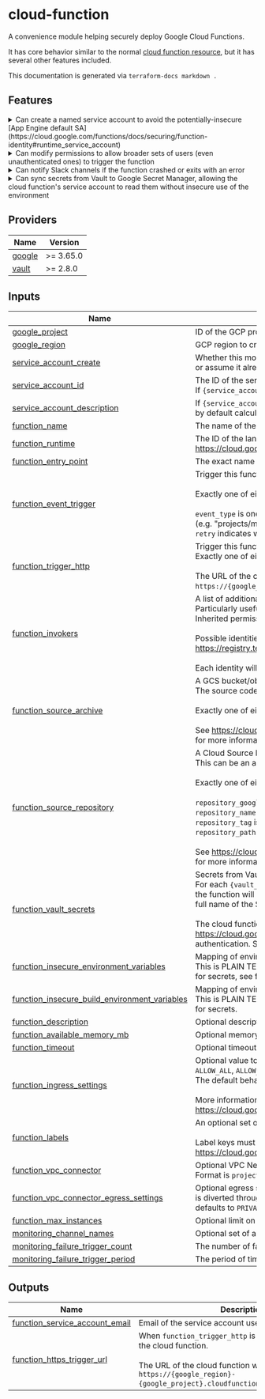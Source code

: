  # cloud-function

A convenience module helping securely deploy Google Cloud Functions.

It has core behavior similar to the normal [cloud function resource](https://registry.terraform.io/providers/hashicorp/google/latest/docs/resources/cloudfunctions_function),
but it has several other features included.

This documentation is generated via `terraform-docs markdown .`

## Features

<details> 
<summary>Can create a named service account to avoid the potentially-insecure [App Engine default SA](https://cloud.google.com/functions/docs/securing/function-identity#runtime_service_account)</summary>
- By default, [service\_account\_create](#input\_service\_account\_create) is `true` and [service\_account\_id](#input\_service\_account\_id) will be set to `{function_name}-sa`
- [service\_account\_create](#input\_service\_account\_create) can be set to `false` and [service\_account\_id](#input\_service\_account\_id) can be set to an existing service account--even one in another project, referenced by full email
</details>

<details>
<summary>Can modify permissions to allow broader sets of users (even unauthenticated ones) to trigger the function</summary>
- See the [function\_invokers](#input\_function\_invokers) field
- This is particularly useful for resolving [403 forbidden errors](https://cloud.google.com/functions/docs/troubleshooting#private) upon trying to call the function
</details>

<details>
<summary>Can notify Slack channels if the function crashed or exits with an error</summary>
- Cloud Monitoring notification channel must already be configured in the UI, within the [google\_project](#input\_google\_project) you plan to use--[configuration page here](https://console.cloud.google.com/monitoring/alerting/notifications)
- More than just Slack channels can be set--pass monitoring channel "display names" to [monitoring\_channel\_names](#input\_monitoring\_channel\_names)
</details>

<details>
<summary>Can sync secrets from Vault to Google Secret Manager, allowing the cloud function's service account to read them without insecure use of the environment</summary>
- See the function\_vault\_secrets](#input\_function\_vault\_secrets) field--specify the path to the Vault secret, the particular field within the Vault secret, and the environment variable to contain the Secret Manager secret name
- Rather than setting environment variables containing Vault secret values, this module sets them containing full names of [Secret Manager secret "versions"](https://cloud.google.com/secret-manager/docs/creating-and-accessing-secrets#access), in the form `projects/*/secrets/*/versions/*`
- The module configures Secret Manager permissions such that, from within the cloud function, Secret Manager client libraries can access the secret values without configuration

Example for Python ([client library here](https://cloud.google.com/secret-manager/docs/reference/libraries#client-libraries-install-python)):
```python
from google.cloud import secretmanager

# One "client" can read multiple secrets
secret_manager_client = secretmanager.SecretManagerServiceClient()

# This Terraform module will maintain the MY_SECRET_ID environment variable
my_secret_value = secret_manager_client\
  .access_secret_version(name=os.environ['MY_SECRET_ID'])\
  .payload.data.decode('UTF-8')
```

Example for Java ([client library here](https://cloud.google.com/secret-manager/docs/reference/libraries#client-libraries-install-java)):
```java
import com.google.cloud.secretmanager.v1.SecretManagerServiceClient;

import java.io.IOException;

class Example {
    public static void main(String[] args) throws IOException {
        // One "client" can read multiple secrets
        try (SecretManagerServiceClient client = SecretManagerServiceClient.create()) {
            // This Terraform module will maintain the MY_SECRET_ID environment variable
            String mySecretValue = client
                    .accessSecretVersion(System.getenv("MY_SECRET_ID"))
                    .getPayload().getData().toStringUtf8();
        }
    }
}
```
</details>

[//]: # (BEGIN_TF_DOCS)

## Providers

| Name | Version |
|------|---------|
| <a name="provider_google"></a> [google](#provider\_google) | >= 3.65.0 |
| <a name="provider_vault"></a> [vault](#provider\_vault) | >= 2.8.0 |

## Inputs

| Name | Description | Type | Default | Required |
|------|-------------|------|---------|:--------:|
| <a name="input_google_project"></a> [google\_project](#input\_google\_project) | ID of the GCP project to create resources in. Defaults to provider project. | `string` | `null` | no |
| <a name="input_google_region"></a> [google\_region](#input\_google\_region) | GCP region to create resources in. Defaults to provider region. | `string` | `null` | no |
| <a name="input_service_account_create"></a> [service\_account\_create](#input\_service\_account\_create) | Whether this module should create `{service_account_id}` in `{function_project}`<br>or assume it already exists. | `bool` | `true` | no |
| <a name="input_service_account_id"></a> [service\_account\_id](#input\_service\_account\_id) | The ID of the service account to use, by default calculated to `{function_name}-sa`.<br>If `{service_account_create}` is false, can reference cross-project by providing full email. | `string` | `""` | no |
| <a name="input_service_account_description"></a> [service\_account\_description](#input\_service\_account\_description) | If `{service_account_create}` is true, the description of the service account,<br>by default calculated to `Service Account for {function_name} Cloud Function`. | `string` | `null` | no |
| <a name="input_function_name"></a> [function\_name](#input\_function\_name) | The name of the cloud function. | `string` | n/a | yes |
| <a name="input_function_runtime"></a> [function\_runtime](#input\_function\_runtime) | The ID of the language runtime for the function, from<br>https://cloud.google.com/functions/docs/concepts/exec#runtimes. | `string` | n/a | yes |
| <a name="input_function_entry_point"></a> [function\_entry\_point](#input\_function\_entry\_point) | The exact name of the function/class in the code to run. Defaults to `{function_name}`. | `string` | n/a | yes |
| <a name="input_function_event_trigger"></a> [function\_event\_trigger](#input\_function\_event\_trigger) | Trigger this function upon an event in another service, like Cloud Pub/Sub.<br><br>Exactly one of either this field or `function_trigger_http` must be provided.<br><br>`event_type` is one of https://cloud.google.com/functions/docs/calling/#event_triggers.<br>`resource` is a name or partial URI (e.g. "projects/my-project/topics/my-topic").<br>`retry` indicates whether the function should be retried upon failure. | <pre>object({<br>    event_type = string<br>    resource   = string<br>    retry      = bool<br>  })</pre> | `null` | no |
| <a name="input_function_trigger_http"></a> [function\_trigger\_http](#input\_function\_trigger\_http) | Trigger this function upon HTTP requests (POST, PUT, GET, DELETE, and OPTIONS).<br>Exactly one of either this field or `function_event_trigger` must be provided.<br><br>The URL of the cloud function will be the following:<br>`https://{google_region}-{google_project}.cloudfunctions.net/{function_name}`. | `bool` | `false` | no |
| <a name="input_function_invokers"></a> [function\_invokers](#input\_function\_invokers) | A list of additional identities permitted to use this specific cloud function.<br>Particularly useful for allowing "allUsers" to invoke an HTTP-triggered function.<br>Inherited permissions mean that adding yourself or your team is usually not necessary.<br><br>Possible identities listed here:<br>https://registry.terraform.io/providers/hashicorp/google/latest/docs/resources/cloudfunctions_function_iam#member/members<br><br>Each identity will be granted "roles/cloudfunctions.invoker" on the cloud function resource. | `set(string)` | `[]` | no |
| <a name="input_function_source_archive"></a> [function\_source\_archive](#input\_function\_source\_archive) | A GCS bucket/object pointing to a ZIP file containing the source code for the cloud function.<br>The source code must be at the root of the ZIP file, not inside an interior folder.<br><br>Exactly one of either this field or `function_source_repository` must be provided.<br><br>See https://cloud.google.com/functions/docs/writing#structuring_source_code<br>for more information. | <pre>object({<br>    archive_bucket = string<br>    archive_object = string<br>  })</pre> | `null` | no |
| <a name="input_function_source_repository"></a> [function\_source\_repository](#input\_function\_source\_repository) | A Cloud Source Repository reference containing the source code for the cloud function.<br>This can be an automatically-syncing mirror of a GitHub repo, just ping DevOps for help.<br><br>Exactly one of either this field or `function_source_archive` must be provided.<br><br>`repository_google_project` is the ID of the project where the repository resides.<br>`repository_name` is the name of the repository (if a mirror, usually `github_broadinstitute_...`).<br>`repository_tag` is the tag to check out (if a mirror, tags are synced from GitHub too).<br>`repository_path` is the relative path to the code itself (set to empty for repository root).<br><br>See https://cloud.google.com/functions/docs/writing#structuring_source_code<br>for more information. | <pre>object({<br>    repository_google_project = string<br>    repository_name           = string<br>    repository_tag            = string<br>    repository_path           = string<br>  })</pre> | `null` | no |
| <a name="input_function_vault_secrets"></a> [function\_vault\_secrets](#input\_function\_vault\_secrets) | Secrets from Vault to make available to the cloud function via Secret Manager.<br>For each `{vault_secret_json_key}` field extracted from Vault at `{vault_secret_path}`,<br>the function will have an environment variable `{env_var_for_secret_name}` containing the <br>full name of the Secret Manager "version" containing the secret value.<br><br>The cloud function's service account will be able to access these values--you may use<br>https://cloud.google.com/secret-manager/docs/reference/libraries without setting up<br>authentication. See README.md for more information. | <pre>map(object({<br>    vault_secret_path       = string<br>    vault_secret_json_key   = string<br>    env_var_for_secret_name = string<br>  }))</pre> | `{}` | no |
| <a name="input_function_insecure_environment_variables"></a> [function\_insecure\_environment\_variables](#input\_function\_insecure\_environment\_variables) | Mapping of environment variables to be entered into the function's environment. <br>This is PLAIN TEXT and will be revealed during Terraform Plan: it is not suitable <br>for secrets, see function\_vault\_secrets for the proper method. | `map(any)` | `{}` | no |
| <a name="input_function_insecure_build_environment_variables"></a> [function\_insecure\_build\_environment\_variables](#input\_function\_insecure\_build\_environment\_variables) | Mapping of environment variables to be entered into the build-time environment.<br>This is PLAIN TEXT and will be revealed during Terraform Plan: it is not suitable <br>for secrets. | `map(any)` | `{}` | no |
| <a name="input_function_description"></a> [function\_description](#input\_function\_description) | Optional description of the function. | `string` | `null` | no |
| <a name="input_function_available_memory_mb"></a> [function\_available\_memory\_mb](#input\_function\_available\_memory\_mb) | Optional memory (in MB) available to the function, defaults to 256. | `number` | `null` | no |
| <a name="input_function_timeout"></a> [function\_timeout](#input\_function\_timeout) | Optional timeout (in seconds) for the function, defaults to 60. | `number` | `null` | no |
| <a name="input_function_ingress_settings"></a> [function\_ingress\_settings](#input\_function\_ingress\_settings) | Optional value to control what traffic may reach the function:<br>`ALLOW_ALL`, `ALLOW_INTERNAL_ONLY`, or `ALLOW_INTERNAL_AND_GCLB` (Cloud Load Balancing).<br>The default behavior is `ALLOW_ALL`.<br><br>More information is available at <br>https://cloud.google.com/functions/docs/networking/network-settings. | `string` | `null` | no |
| <a name="input_function_labels"></a> [function\_labels](#input\_function\_labels) | An optional set of key/value label pairs to assign to the function resource.<br><br>Label keys must follow the requirements at<br>https://cloud.google.com/resource-manager/docs/creating-managing-labels#requirements. | `map(any)` | `null` | no |
| <a name="input_function_vpc_connector"></a> [function\_vpc\_connector](#input\_function\_vpc\_connector) | Optional VPC Network Connector for the cloud function to be able to connect to.<br>Format is `projects/*/locations/*/connectors/*` (fully qualified URI). | `string` | `null` | no |
| <a name="input_function_vpc_connector_egress_settings"></a> [function\_vpc\_connector\_egress\_settings](#input\_function\_vpc\_connector\_egress\_settings) | Optional egress settings for a VPC Network Connector, controlling what traffic<br>is diverted through it. May be either `ALL_TRAFFIC` or `PRIVATE_RANGES_ONLY`, <br>defaults to `PRIVATE_RANGES_ONLY`. | `string` | `null` | no |
| <a name="input_function_max_instances"></a> [function\_max\_instances](#input\_function\_max\_instances) | Optional limit on the number of function instances that can exist at once. | `number` | `null` | no |
| <a name="input_monitoring_channel_names"></a> [monitoring\_channel\_names](#input\_monitoring\_channel\_names) | Optional set of already-configured Cloud Monitoring channel display names to notify upon function failures. | `set(string)` | `[]` | no |
| <a name="input_monitoring_failure_trigger_count"></a> [monitoring\_failure\_trigger\_count](#input\_monitoring\_failure\_trigger\_count) | The number of failed executions in `{monitoring_failure_trigger_period}` that triggers an alert. | `number` | `1` | no |
| <a name="input_monitoring_failure_trigger_period"></a> [monitoring\_failure\_trigger\_period](#input\_monitoring\_failure\_trigger\_period) | The period of time to count failures in to compare with `{monitoring_failure_trigger_count}`. | `string` | `"60s"` | no |

## Outputs

| Name | Description |
|------|-------------|
| <a name="output_function_service_account_email"></a> [function\_service\_account\_email](#output\_function\_service\_account\_email) | Email of the service account used for the cloud function |
| <a name="output_function_https_trigger_url"></a> [function\_https\_trigger\_url](#output\_function\_https\_trigger\_url) | When `function_trigger_http` is true, this is the URL of the cloud function.<br><br>The URL of the cloud function will be the following:<br>`https://{google_region}-{google_project}.cloudfunctions.net/{function_name}`. |

[//]: # (END_TF_DOCS)